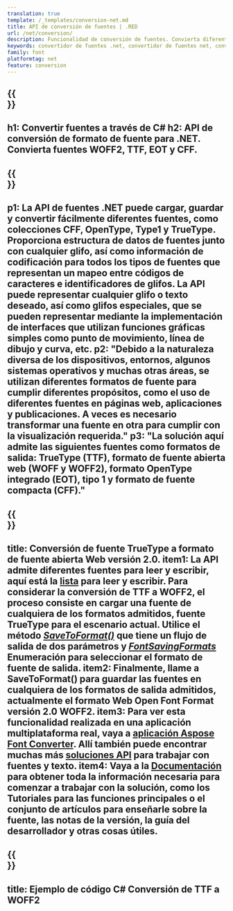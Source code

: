 ```yaml
---
translation: true
template: /_templates/conversion-net.md
title: API de conversión de fuentes | .RED
url: /net/conversion/
description: Funcionalidad de conversión de fuentes. Convierta diferentes fuentes como CFF, EOT, WOFF, TTF y Type 1 con unas pocas líneas de código C# a través de la biblioteca .NET.
keywords: convertidor de fuentes .net, convertidor de fuentes net, conversión de fuentes c#
family: font
platformtag: net
feature: conversion
---
```


{{<section banner>}}
---
h1: Convertir fuentes a través de C#
h2: API de conversión de formato de fuente para .NET. Convierta fuentes WOFF2, TTF, EOT y CFF.
---

{{<section overview>}}
---
p1: La API de fuentes .NET puede cargar, guardar y convertir fácilmente diferentes fuentes, como colecciones CFF, OpenType, Type1 y TrueType. Proporciona estructura de datos de fuentes junto con cualquier glifo, así como información de codificación para todos los tipos de fuentes que representan un mapeo entre códigos de caracteres e identificadores de glifos. La API puede representar cualquier glifo o texto deseado, así como glifos especiales, que se pueden representar mediante la implementación de interfaces que utilizan funciones gráficas simples como punto de movimiento, línea de dibujo y curva, etc.
p2: "Debido a la naturaleza diversa de los dispositivos, entornos, algunos sistemas operativos y muchas otras áreas, se utilizan diferentes formatos de fuente para cumplir diferentes propósitos, como el uso de diferentes fuentes en páginas web, aplicaciones y publicaciones. A veces es necesario transformar una fuente en otra para cumplir con la visualización requerida."
p3: "La solución aquí admite las siguientes fuentes como formatos de salida: TrueType (TTF), formato de fuente abierta web (WOFF y WOFF2), formato OpenType integrado (EOT), tipo 1 y formato de fuente compacta (CFF)."
---

{{<section feature1>}}
---
title: Conversión de fuente TrueType a formato de fuente abierta Web versión 2.0.
item1: La API admite diferentes fuentes para leer y escribir, aquí está la [lista](https://docs.aspose.com/font/net/convert/#formats-supported-for-reading-ando-writing) para leer y escribir. Para considerar la conversión de TTF a WOFF2, el proceso consiste en cargar una fuente de cualquiera de los formatos admitidos, fuente TrueType para el escenario actual. Utilice el método [*SaveToFormat()*](https://reference.aspose.com/font/net/aspose.font/font/savetoformat/) que tiene un flujo de salida de dos parámetros y [*FontSavingFormats*](https://reference.aspose.com/font/net/aspose.font/fontsavingformats/) Enumeración para seleccionar el formato de fuente de salida.
item2: Finalmente, llame a SaveToFormat() para guardar las fuentes en cualquiera de los formatos de salida admitidos, actualmente el formato Web Open Font Format versión 2.0 WOFF2.
item3: Para ver esta funcionalidad realizada en una aplicación multiplataforma real, vaya a [aplicación Aspose Font Converter](https://products.aspose.app/font/conversion). Allí también puede encontrar muchas más [soluciones API](https://products.aspose.app/font/applications) para trabajar con fuentes y texto.
item4: Vaya a la [Documentación](https://docs.aspose.com/font/net/) para obtener toda la información necesaria para comenzar a trabajar con la solución, como los Tutoriales para las funciones principales o el conjunto de artículos para enseñarle sobre la fuente, las notas de la versión, la guía del desarrollador y otras cosas útiles.
---

{{<section codeexample>}}
---
title: Ejemplo de código C# Conversión de TTF a WOFF2
---
